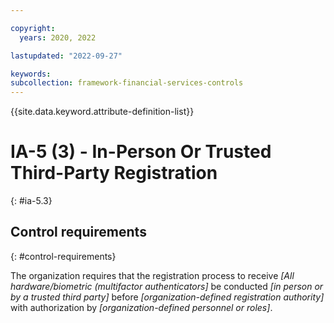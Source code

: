 ```yaml
---

copyright:
  years: 2020, 2022

lastupdated: "2022-09-27"

keywords: 
subcollection: framework-financial-services-controls
---
```


{{site.data.keyword.attribute-definition-list}}

         
# IA-5 (3) - In-Person Or Trusted Third-Party Registration
{: #ia-5.3}

## Control requirements
{: #control-requirements}

The organization requires that the registration process to receive _[All hardware/biometric (multifactor authenticators]_ be conducted _[in person or by a trusted third party]_ before _[organization-defined registration authority]_ with authorization by _[organization-defined personnel or roles]_.



